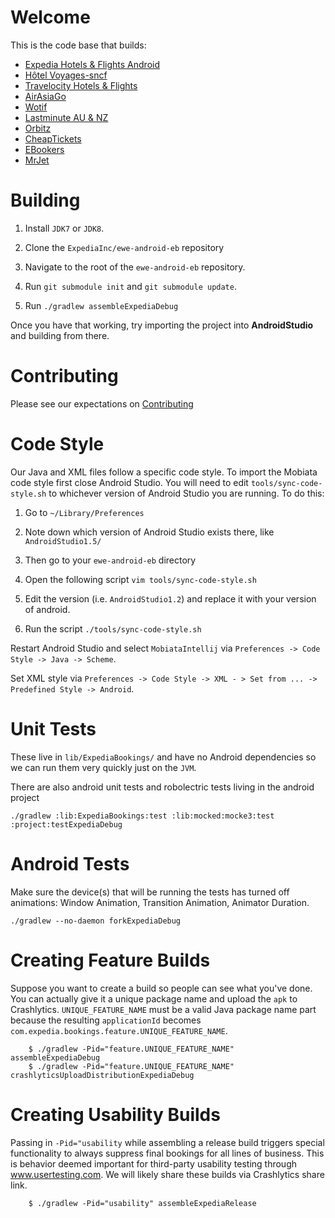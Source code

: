 Welcome
=======

This is the code base that builds:

 * [Expedia Hotels & Flights Android](https://play.google.com/store/apps/details?id=com.expedia.bookings)
 * [Hôtel Voyages-sncf](https://play.google.com/store/apps/details?id=com.expedia.bookings.vsc)
 * [Travelocity Hotels & Flights](https://play.google.com/store/apps/details?id=com.travelocity.android)
 * [AirAsiaGo](https://play.google.com/store/apps/details?id=com.airasiago.android)
 * [Wotif](https://play.google.com/store/apps/details?id=com.wotif.android)
 * [Lastminute AU & NZ](https://play.google.com/store/apps/details?id=com.lastminute.android)
 * [Orbitz](https://play.google.com/store/apps/details?id=com.orbitz)
 * [CheapTickets](https://play.google.com/store/apps/details?id=com.cheaptickets)
 * [EBookers](https://play.google.com/store/apps/details?id=com.ebookers)
 * [MrJet](https://play.google.com/store/apps/details?id=se.mrjet)

Building
========

1. Install `JDK7` or `JDK8`.

2. Clone the `ExpediaInc/ewe-android-eb` repository

3. Navigate to the root of the `ewe-android-eb` repository.

4. Run `git submodule init` and `git submodule update`.

5. Run `./gradlew assembleExpediaDebug`

Once you have that working, try importing the project into **AndroidStudio** and
building from there.

Contributing
============

Please see our expectations on [Contributing](https://github.com/ExpediaInc/ewe-android-eb/wiki/Contributing)

Code Style
==========

Our Java and XML files follow a specific code style. To import the Mobiata code style first close Android Studio. You will need to edit `tools/sync-code-style.sh` to whichever version of Android Studio you are running. To do this:

1. Go to `~/Library/Preferences`

2. Note down which version of Android Studio exists there, like `AndroidStudio1.5/`

3. Then go to your `ewe-android-eb` directory

4. Open the following script `vim tools/sync-code-style.sh`

5. Edit the version (i.e. `AndroidStudio1.2`) and replace it with your version of android.

6. Run the script `./tools/sync-code-style.sh`

Restart Android Studio and select `MobiataIntellij` via `Preferences -> Code Style -> Java -> Scheme`.

Set XML style via `Preferences -> Code Style -> XML - > Set from ... -> Predefined Style -> Android`.

Unit Tests
==============

These live in `lib/ExpediaBookings/` and have no Android dependencies so we can
run them very quickly just on the `JVM`.

There are also android unit tests and robolectric tests living in the android project


````shell
./gradlew :lib:ExpediaBookings:test :lib:mocked:mocke3:test :project:testExpediaDebug
````

Android Tests
==================

Make sure the device(s) that will be running the tests has turned off animations:
Window Animation, Transition Animation, Animator Duration.

```shell
./gradlew --no-daemon forkExpediaDebug
```

Creating Feature Builds
=======================

Suppose you want to create a build so people can see what you've done. You can
actually give it a unique package name and upload the `apk` to Crashlytics.
`UNIQUE_FEATURE_NAME` must be a valid Java package name part because the
resulting `applicationId` becomes `com.expedia.bookings.feature.UNIQUE_FEATURE_NAME`.

````shell
    $ ./gradlew -Pid="feature.UNIQUE_FEATURE_NAME" assembleExpediaDebug
    $ ./gradlew -Pid="feature.UNIQUE_FEATURE_NAME" crashlyticsUploadDistributionExpediaDebug
````

Creating Usability Builds
=======================

Passing in `-Pid="usability` while assembling a release build triggers special functionality
to always suppress final bookings for all lines of business. This is behavior deemed important
for third-party usability testing through www.usertesting.com. We will likely share these builds
via Crashlytics share link.

````shell
    $ ./gradlew -Pid="usability" assembleExpediaRelease
````
